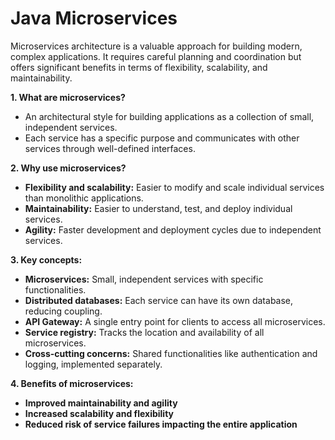 # Java Microservices

Microservices architecture is a valuable approach for building modern, complex applications. It requires careful planning and coordination but offers significant benefits in terms of flexibility, scalability, and maintainability.

**1. What are microservices?**

- An architectural style for building applications as a collection of small, independent services.
- Each service has a specific purpose and communicates with other services through well-defined interfaces.

**2. Why use microservices?**

- **Flexibility and scalability:** Easier to modify and scale individual services than monolithic applications.
- **Maintainability:** Easier to understand, test, and deploy individual services.
- **Agility:** Faster development and deployment cycles due to independent services.

**3. Key concepts:**

- **Microservices:** Small, independent services with specific functionalities.
- **Distributed databases:** Each service can have its own database, reducing coupling.
- **API Gateway:** A single entry point for clients to access all microservices.
- **Service registry:** Tracks the location and availability of all microservices.
- **Cross-cutting concerns:** Shared functionalities like authentication and logging, implemented separately.

**4. Benefits of microservices:**

- **Improved maintainability and agility**
- **Increased scalability and flexibility**
- **Reduced risk of service failures impacting the entire application**
